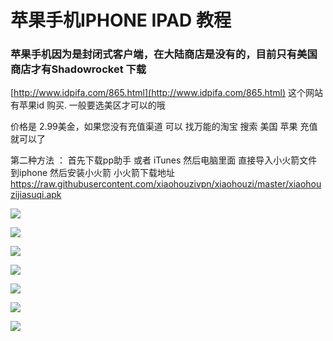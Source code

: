 # 苹果手机IPHONE IPAD 教程

### 苹果手机因为是封闭式客户端，在大陆商店是没有的，目前只有美国商店才有Shadowrocket 下载 

[http://www.idpifa.com/865.html](http://www.idpifa.com/865.html)  这个网站有苹果id 购买.  一般要选美区才可以的哦

价格是 2.99美金，如果您没有充值渠道 可以 找万能的淘宝  搜索 美国 苹果 充值就可以了

第二种方法 ：
 首先下载pp助手 或者 iTunes 然后电脑里面 直接导入小火箭文件到iphone 然后安装小火箭
 小火箭下载地址
 https://raw.githubusercontent.com/xiaohouzivpn/xiaohouzi/master/xiaohouzijiasuqi.apk

![](../.gitbook/assets/tim-tu-pian-20190930021933.png)

![](../.gitbook/assets/tim-tu-pian-20190930021056.png)

![](../.gitbook/assets/tim-tu-pian-20190930021111%20%282%29.png)

![](../.gitbook/assets/tim-tu-pian-20190930021115.png)

![](../.gitbook/assets/tim-tu-pian-20190930021929.png)

![](../.gitbook/assets/tim-tu-pian-20190930021119%20%281%29.png)

![](../.gitbook/assets/tim-tu-pian-20190930021123%20%281%29.png)

